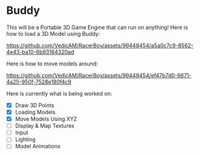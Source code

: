 # Buddy
This will be a Portable 3D Game Engine that can run on anything!
Here is how to load a 3D Model using Buddy:


https://github.com/VedicAM/RacerBoy/assets/99448454/a5a0c7c9-8562-4e43-ba10-6b93164320ad

Here is how to move models around:


https://github.com/VedicAM/RacerBoy/assets/99448454/ef47b7d0-6671-4a25-950f-7528e180f4c9



Here is currently what is being worked on:
- [X] Draw 3D Points
- [X] Loading Models
- [X] Move Models Using XYZ
- [ ] Display & Map Textures
- [ ] Input
- [ ] Lighting
- [ ] Model Animations
